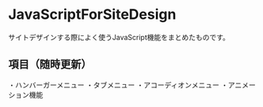 # JavaScriptForSiteDesign
サイトデザインする際によく使うJavaScript機能をまとめたものです。

## 項目（随時更新）
・ハンバーガーメニュー
・タブメニュー
・アコーディオンメニュー
・アニメーション機能
